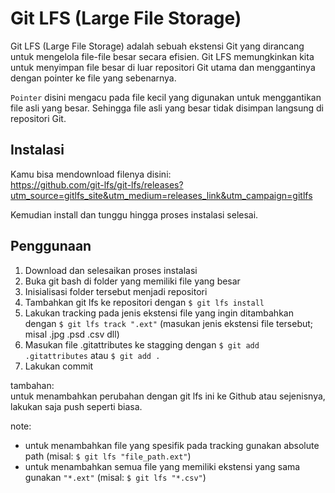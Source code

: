 # Git LFS (Large File Storage)
Git LFS (Large File Storage) adalah sebuah ekstensi Git yang dirancang untuk mengelola file-file besar secara efisien. Git LFS memungkinkan kita untuk menyimpan file besar di luar repositori Git utama dan menggantinya dengan pointer ke file yang sebenarnya.

`Pointer` disini mengacu pada file kecil yang digunakan untuk menggantikan file asli yang besar. Sehingga file asli yang besar tidak disimpan langsung di repositori Git.

## Instalasi
Kamu bisa mendownload filenya disini:  
https://github.com/git-lfs/git-lfs/releases?utm_source=gitlfs_site&utm_medium=releases_link&utm_campaign=gitlfs

Kemudian install dan tunggu hingga proses instalasi selesai.

## Penggunaan
1. Download dan selesaikan proses instalasi
2. Buka git bash di folder yang memiliki file yang besar
3. Inisialisasi folder tersebut menjadi repositori
4. Tambahkan git lfs ke repositori dengan `$ git lfs install`
5. Lakukan tracking pada jenis ekstensi file yang ingin ditambahkan dengan `$ git lfs track ".ext"` (masukan jenis ekstensi file tersebut; misal .jpg .psd .csv dll)
6. Masukan file .gitattributes ke stagging dengan `$ git add .gitattributes` atau `$ git add .`
7. Lakukan commit

tambahan:  
untuk menambahkan perubahan dengan git lfs ini ke Github atau sejenisnya, lakukan saja push seperti biasa.

note:  
- untuk menambahkan file yang spesifik pada tracking gunakan absolute path (misal: `$ git lfs "file_path.ext"`)
- untuk menambahkan semua file yang memiliki ekstensi yang sama gunakan `"*.ext"` (misal: `$ git lfs "*.csv"`)
